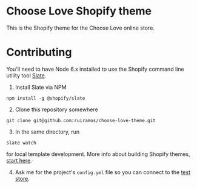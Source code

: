 # Choose Love Shopify theme

This is the Shopify theme for the Choose Love online store.

# Contributing

You'll need to have Node 6.x installed to use the Shopify command line utility tool [Slate](https://shopify.github.io/slate/).

1. Install Slate via NPM
```
npm install -g @shopify/slate
```

2. Clone this repository somewhere
```
git clone git@github.com:ruiramos/choose-love-theme.git
```

3. In the same directory, run
```
slate watch
```
for local template development. More info about building Shopify themes, [start here](https://help.shopify.com/themes/development).

4. Ask me for the project's `config.yml` file so you can connect to the [test store](https://glimpsechooselovetest.myshopify.com/).
